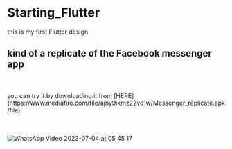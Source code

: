 # Starting_Flutter
this is my first Flutter design 
## kind of a replicate of the Facebook messenger app
<br> 
<br> 
you can try it by downloading it from [HERE](https://www.mediafire.com/file/ajny9ikmz22vo1w/Messenger_replicate.apk/file)


<br> 
<br> 
<br> 





![WhatsApp Video 2023-07-04 at 05 45 17](https://github.com/omar546/Starting_Flutter/assets/71936776/e8c89bc6-14db-4e80-b092-af9859bfa72a)
